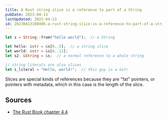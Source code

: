 ```yaml
---
title: A Rust string slice is a reference to part of a String
pubDate: 2023-04-13
lastUpdated: 2023-04-13
id: 20230413160406-a-rust-string-slice-is-a-reference-to-part-of-a-string
---
```


```rust
let s = String::from("hello world");  // a String

let hello: &str = &s[0..5];  // a string slice
let world: &str = &s[6..11];
let s2: &String = &s;  // a normal reference to a whole string

// string literals are also slices
let s_literal = "Hello, world!";  // this guy is a &str

```

Slices are special kinds of references because they are "fat" pointers, or pointers with metadata, which in this case is the length of the slice.

## Sources

- [The Rust Book chapter 4.4](https://rust-book.cs.brown.edu/ch04-04-slices.html#string-slices)
